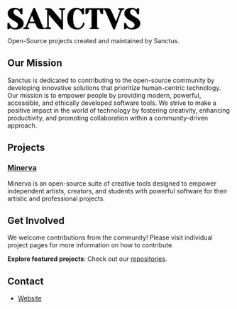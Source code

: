 ![Sanctus Logo](images/logo.png)

Open-Source projects created and maintained by Sanctus.

## Our Mission

Sanctus is dedicated to contributing to the open-source community by developing innovative solutions that prioritize human-centric technology. Our mission is to empower people by providing modern, powerful, accessible, and ethically developed software tools. We strive to make a positive impact in the world of technology by fostering creativity, enhancing productivity, and promoting collaboration within a community-driven approach.

## Projects

### [Minerva](https://github.com/sanctus-inc/minerva)
Minerva is an open-source suite of creative tools designed to empower independent artists, creators, and students with powerful software for their artistic and professional projects.

## Get Involved

We welcome contributions from the community! Please visit individual project pages for more information on how to contribute.

**Explore featured projects**: Check out our [repositories](https://github.com/sanctus-inc?tab=repositories).

## Contact

- [Website](https://www.sanctus.ca)
